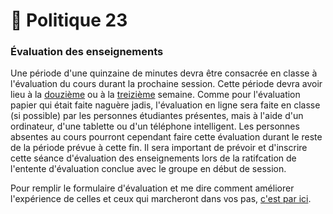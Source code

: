 # 🎒 Politique 23

### Évaluation des enseignements

Une période d'une quinzaine de minutes devra être consacrée en classe à l'évaluation du cours durant la prochaine session. Cette période devra avoir lieu à la [douzième](../contenu/12.tuto-1.md) ou à la [treizième](../contenu/13.tuto-2.md) semaine. Comme pour l'évaluation papier qui était faite naguère jadis, l'évaluation en ligne sera faite en classe (si possible) par les personnes étudiantes présentes, mais à l'aide d'un ordinateur, d'une tablette ou d'un téléphone intelligent. Les personnes absentes au cours pourront cependant faire cette évaluation durant le reste de la période prévue à cette fin. Il sera important de prévoir et d'inscrire cette séance d'évaluation des enseignements lors de la ratifcation de l'entente d'évaluation conclue avec le groupe en début de session.

Pour remplir le formulaire d'évaluation et me dire comment améliorer l'expérience de celles et ceux qui marcheront dans vos pas, [c'est par ici](http://evaluation.uqam.ca/).
